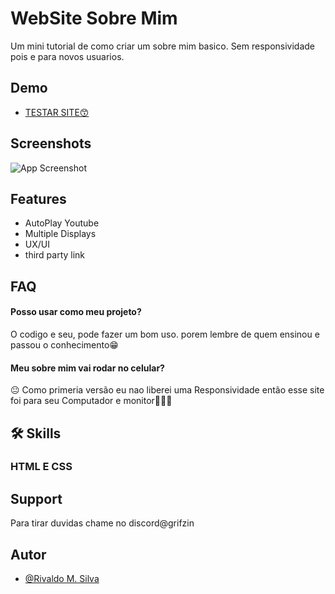 
# WebSite Sobre Mim

Um mini tutorial de como criar um sobre mim basico.
Sem responsividade pois e para novos usuarios.
## Demo

- [TESTAR SITE😙](https://grifzin.netlify.app/)

## Screenshots

![App Screenshot](https://cdn.discordapp.com/attachments/717446633360588841/1121578082873114744/image.png)


## Features

- AutoPlay Youtube
- Multiple Displays
- UX/UI
- third party link


## FAQ

#### Posso usar como meu projeto?

O codigo e seu, pode fazer um bom uso. porem lembre
de quem ensinou e passou o conhecimento😁

#### Meu sobre mim vai rodar no celular?

😐 Como primeria versão eu nao liberei uma Responsividade então esse
site foi para seu Computador e monitor🤷🏾‍♂️


## 🛠 Skills
### HTML E CSS
## Support

Para tirar duvidas chame no discord@grifzin 


## Autor

- [@Rivaldo M. Silva](https://www.github.com/Rivaldo12)

